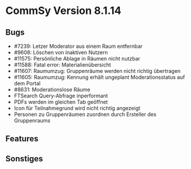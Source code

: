 CommSy Version 8.1.14
===================

Bugs
--------------------
- \#7239: Letzer Moderator aus einem Raum entfernbar
- \#9608: Löschen von inaktiven Nutzern
- \#11575: Persönliche Ablage in Räumen nicht nutzbar
- \#11588: Fatal error: Materialienübersicht
- \#11607: Raumumzug: Gruppenräume werden nicht richtig übertragen
- \#11605: Raumumzug: Kennung erhält ungeplant Moderationsstatus auf dem Portal
- \#8631: Moderationslose Räume
- FTSearch Query-Abfrage inperformant
- PDFs werden im gleichen Tab geöffnet
- Icon für Teilnahmegrund wird nicht richtig angezeigt
- Personen zu Gruppenräumen zuordnen durch Ersteller des Gruppenraums

Features
--------------------



Sonstiges
--------------------

